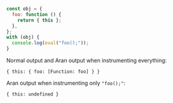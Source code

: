 ```js
const obj = {
  foo: function () {
    return { this };
  },
};
with (obj) {
  console.log(eval("foo();"));
}
```

Normal output and Aran output when instrumenting everything:

```
{ this: { foo: [Function: foo] } }
```

Aran output when instrumenting only `"foo();"`:

```
{ this: undefined }
```
